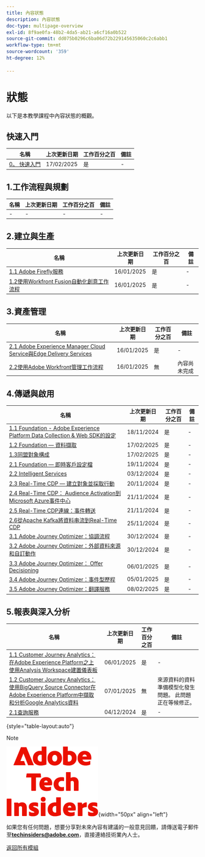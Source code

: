 ```yaml
---
title: 內容狀態
description: 內容狀態
doc-type: multipage-overview
exl-id: 8f9ae0fa-48b2-4da5-ab21-a6cf16a0b522
source-git-commit: dd075b0296c6ba06d72b229145635060c2c6abb1
workflow-type: tm+mt
source-wordcount: '359'
ht-degree: 12%

---
```


# 狀態

以下是本教學課程中內容狀態的概觀。

## 快速入門

| 名稱 | 上次更新日期 | 工作百分之百 | 備註 |
| ---------------------- | ------------ | ------------ |------------ |
| [0。 快速入門](./modules/getting-started/gettingstarted/getting-started.md) | 17/02/2025 | 是 | - |

## 1.工作流程與規劃

| 名稱 | 上次更新日期 | 工作百分之百 | 備註 |
| ---------------------- | ------------ | ------------ |------------ |
| - | - | - | - |

## 2.建立與生產

| 名稱 | 上次更新日期 | 工作百分之百 | 備註 |
| ---------------------- | ------------ | ------------ |------------ |
| [1.1 Adobe Firefly服務](./modules/creation-production/module1.1/firefly-services.md) | 16/01/2025 | 是 | - |
| [1.2使用Workfront Fusion自動化創意工作流程](./modules/creation-production/module1.2/automation.md) | 16/01/2025 | 是 | - |


## 3.資產管理

| 名稱 | 上次更新日期 | 工作百分之百 | 備註 |
| ---------------------- | ------------ | ------------ |------------ |
| [2.1 Adobe Experience Manager Cloud Service與Edge Delivery Services](./modules/asset-mgmt/module2.1/aemcs.md) | 16/01/2025 | 是 | - |
| [2.2使用Adobe Workfront管理工作流程](./modules/asset-mgmt/module2.2/workfront.md) | 16/01/2025 | 無 | 內容尚未完成 |

## 4.傳遞與啟用

| 名稱 | 上次更新日期 | 工作百分之百 | 備註 |
| ---------------------- | ------------ | ------------ |------------ |
| [1.1 Foundation - Adobe Experience Platform Data Collection &amp; Web SDK的設定](./modules/delivery-activation/datacollection/dc1.1/data-ingestion-launch-web-sdk.md) | 18/11/2024 | 是 | - |
| [1.2 Foundation — 資料擷取](./modules/delivery-activation/datacollection/dc1.2/data-ingestion.md) | 17/02/2025 | 是 | - |
| [1.3同盟對象構成](./modules/delivery-activation/datacollection/dc1.3/fac.md) | 17/02/2025 | 是 | - |
| [2.1 Foundation — 即時客戶設定檔](./modules/delivery-activation/rtcdp-b2c/rtcdpb2c-1/real-time-customer-profile.md) | 19/11/2024 | 是 | - |
| [2.2 Intelligent Services](./modules/delivery-activation/rtcdp-b2c/rtcdpb2c-2/intelligent-services.md) | 03/12/2024 | 是 | - |
| [2.3 Real-Time CDP — 建立對象並採取行動](./modules/delivery-activation/rtcdp-b2c/rtcdpb2c-3/real-time-cdp-build-a-segment-take-action.md) | 20/11/2024 | 是 | - |
| [2.4 Real-Time CDP： Audience Activation到Microsoft Azure事件中心](./modules/delivery-activation/rtcdp-b2c/rtcdpb2c-4/segment-activation-microsoft-azure-eventhub.md) | 21/11/2024 | 是 | - |
| [2.5 Real-Time CDP連線：事件轉送](./modules/delivery-activation/rtcdp-b2c/rtcdpb2c-5/aep-data-collection-ssf.md) | 21/11/2024 | 是 | - |
| [2.6從Apache Kafka將資料串流到Real-Time CDP](./modules/delivery-activation/rtcdp-b2c/rtcdpb2c-6/aep-apache-kafka.md) | 25/11/2024 | 是 | - |
| [3.1 Adobe Journey Optimizer：協調流程](./modules/delivery-activation/ajo-b2c/ajob2c-1/journey-orchestration-create-account.md) | 30/12/2024 | 是 | - |
| [3.2 Adobe Journey Optimizer：外部資料來源和自訂動作](./modules/delivery-activation/ajo-b2c/ajob2c-2/journey-orchestration-external-weather-api-sms.md) | 30/12/2024 | 是 | - |
| [3.3 Adobe Journey Optimizer： Offer Decisioning](./modules/delivery-activation/ajo-b2c/ajob2c-3/offer-decisioning.md) | 06/01/2025 | 是 | - |
| [3.4 Adobe Journey Optimizer：事件型歷程](./modules/delivery-activation/ajo-b2c/ajob2c-4/journeyoptimizer.md) | 05/01/2025 | 是 | - |
| [3.5 Adobe Journey Optimizer：翻譯服務](./modules/delivery-activation/ajo-b2c/ajob2c-5/ajotranslationsvcs.md) | 08/02/2025 | 是 | - |

## 5.報表與深入分析

| 名稱 | 上次更新日期 | 工作百分之百 | 備註 |
| ---------------------- | ------------ | ------------ |------------ |
| [1.1 Customer Journey Analytics：在Adobe Experience Platform之上使用Analysis Workspace建置儀表板](./modules/reporting-insights/cja-b2c/cjab2c-1/customer-journey-analytics-build-a-dashboard.md) | 06/01/2025 | 是 | - |
| [1.2 Customer Journey Analytics：使用BigQuery Source Connector在Adobe Experience Platform中擷取和分析Google Analytics資料](./modules/reporting-insights/cja-b2c/cjab2c-2/customer-journey-analytics-bigquery-gcp.md) | 07/01/2025 | 無 | 來源資料的資料準備模型化發生問題。 此問題正在等候修正。 |
| [2.1查詢服務](./modules/reporting-insights/datadistiller/dd-1/query-service.md) | 04/12/2024 | 是 | - |

{style="table-layout:auto"}

>[!NOTE]
>
>![技術內部人士](./assets/images/techinsiders.png){width="50px" align="left"}
>
>如果您有任何問題，想要分享對未來內容有建議的一般意見回饋，請傳送電子郵件至&#x200B;**techinsiders@adobe.com**，直接連絡技術業內人士。

[返回所有模組](./overview.md)
